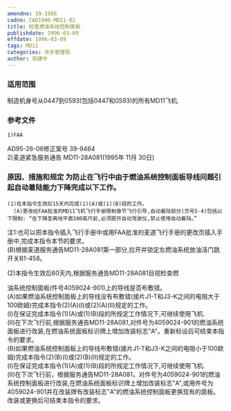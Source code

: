 ```yaml
---
amendno: 39-1586  
cadno: CAD1996-MD11-02  
title: 检查燃油系统控制面板  
publishdate: 1996-03-09  
effdate: 1996-03-09  
tags: MD11  
categories: 华东管理局  
author: 张建中  
---
```

  
### 适用范围  
制造机身号从0447到0593(包括0447和0593)的所有MD11飞机.  
  
<!--more-->  
### 参考文件  
    1)FAA  
AD95-26-06修正案号 39-9464  
    2)麦道紧急服务通告 MD11-28A081(1995年 11月 30日)  
  
### 原因、措施和规定 为防止在飞行中由于燃油系统控制面板导线问题引起自动着陆能力下降完成以下工作。  
    (1)在本指令生效后15天内完成(1)(A)或(1)(B)段的工作。  
      (A)更改经FAA批准的MD11飞机飞行手册限制章节飞行引导,自动着陆部分(页号5-4)包括以下限制: “在下降至离地平面100英尺前,必须脱开自动驾驶仪,禁止使用自动着陆。”  
 注1:也可以把本指令插入飞行手册中或用FAA批准的麦道飞行手册的更改页插入手册中,完成本指令本节的要求。  
      (B)根据麦道服务通告MD11-28A081第一部分,拉开并锁定左燃油系统放油活门跳开关B1-458。  
  
(2)本指令生效后60天内,根据服务通告MD11-28A081目视检查燃  
      
油系统控制面板(件号4059024-901)上的导线是否布敷错。  
(A)如果燃油系统控制面板上的导线没有布敷错(接片J1-T和J3-K之间的电阻大于100欧姆)完成本指令(2)(A)(Ⅰ)或(2)(A)(Ⅱ)规定的工作。  
(Ⅰ)在保证完成本指令(1)(A)或(1)(B)段的所规定工作情况下,可继续使用飞机.  
(Ⅱ)在下次飞行前,根据服务通告MD11-28A081,对件号为4059024-901的燃油系统面板进行改装,在燃油系统面板标识牌上增加改装标志"A"。重新标设后可结束本指令的要求。  
      (B)如果燃油系统控制面板上的导线布敷错(接片J1-T和J3-K之间的电阻小于100欧姆)完成本指令(2)(B)(Ⅰ)或(2)(B)(Ⅱ)规定的工作。  
(Ⅰ)在保证完成本指令(1)(A)或(1)(B)段的所规定工作情况下,可继续使用飞机.  
(Ⅱ)在下次飞行前，根据服务通告MD11-28A081，对件号为4059024-901的燃油系统控制面板进行改装,在燃油系统面板标识牌上增加改装标志"A",或用件号为4059024-901并在改装牌有改装标志"A"的燃油系统控制面板更换现有的面板。改装或更换后可结束本指令的要求。  
  
